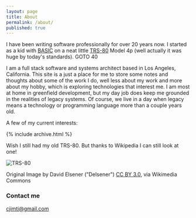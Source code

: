 ```yaml
---
layout: page
title: About
permalink: /about/
published: true
---
```


I have been writing software professionally for over 20 years now. I started as a kid with [BASIC]  on a neat little [TRS-80] Model 4p (well actually it was huge by today's standards). GOTO 40

I am a full stack software and systems architect based in Los Angeles, California. This site is a just a place for me to store some notes and thoughts about some of the work I do, well less about my work and more about my hobby, which is exploring technologies that interest me. I am most at home in greenfield development, but my day job does keep me grounded in the realities of legacy systems. Of course, we live in a day when legacy means a technology or programming language more than a couple years old.

A few of my current interests:

{% include archive.html %}

Wish I still had my old TRS-80. But thanks to Wikipedia I can still look at one!

![TRS-80](https://mk.imti.co/images/trs-80.svg)

Original Image by David Elsener ("Delsener") [CC BY 3.0](http://creativecommons.org/licenses/by/3.0), via Wikimedia Commons


### Contact me

[cjimti@gmail.com](mailto:cjimti@gmail.com)


[BASIC]: https://en.wikipedia.org/wiki/BASIC
[TRS-80]: https://en.wikipedia.org/wiki/TRS-80
